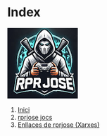 # Index
![text alternatiu](Imatges/rprjose.jpeg)

1. [Inici](https://github.com/rprjosexd/rpr)
2. [rprjose jocs](gustsrprjose.md)
3. [Enllaces de rprjose (Xarxes)](Canalesrprjose.md)

